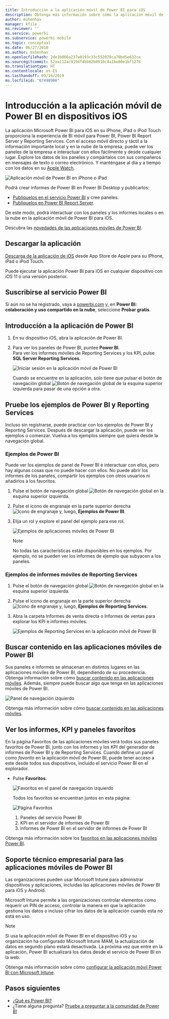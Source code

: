 ```yaml
---
title: Introducción a la aplicación móvil de Power BI para iOS
description: Obtenga más información sobre cómo la aplicación móvil de Microsoft Power BI para iOS le permite llevar Power BI en el bolsillo y le proporciona acceso móvil a información empresarial tanto de forma local como en la nube.
author: mshenhav
manager: kfile
ms.reviewer: ''
ms.service: powerbi
ms.subservice: powerbi-mobile
ms.topic: conceptual
ms.date: 06/27/2018
ms.author: mshenhav
ms.openlocfilehash: 2de1b866a237a0193c33c552078ca70bd5e632ce
ms.sourcegitcommit: 52aa112ac9194f4bb62b0910c4a1be80e1bf1276
ms.translationtype: HT
ms.contentlocale: es-ES
ms.lasthandoff: 09/16/2019
ms.locfileid: "67498986"
---
```

# <a name="get-started-with-the-power-bi-mobile-app-on-ios-devices"></a>Introducción a la aplicación móvil de Power BI en dispositivos iOS
La aplicación Microsoft Power BI para iOS en su iPhone, iPad o iPod Touch proporciona la experiencia de BI móvil para Power BI, Power BI Report Server y Reporting Services. Con el acceso móvil directo y táctil a la información importante local y en la nube de la empresa, puede ver los paneles de la empresa e interactuar con ellos fácilmente y desde cualquier lugar. Explore los datos de los paneles y compártalos con sus compañeros en mensajes de texto o correo electrónico. Y manténgase al día y a tiempo con los datos en su [Apple Watch](mobile-apple-watch.md).  

![Aplicación móvil de Power BI en iPhone o iPad](./media/mobile-iphone-app-get-started/pbi_ipad_iphonedevices.png)

Podrá crear informes de Power BI en Power BI Desktop y publicarlos:

* [Publíquelos en el servicio Power BI](../../service-get-started.md) y cree paneles.
* [Publíquelos en Power BI Report Server](../../report-server/quickstart-create-powerbi-report.md).

De este modo, podrá interactuar con los paneles y los informes locales o en la nube en la aplicación móvil de Power BI para iOS.

Descubra las [novedades de las aplicaciones móviles de Power BI](mobile-whats-new-in-the-mobile-apps.md).

## <a name="download-the-app"></a>Descargar la aplicación
[Descarga de la aplicación de iOS](http://go.microsoft.com/fwlink/?LinkId=522062 "Descargue la aplicación de iOS") desde App Store de Apple para su iPhone, iPad o iPod Touch.

Puede ejecutar la aplicación Power BI para iOS en cualquier dispositivo con iOS 11 o una versión posterior. 

## <a name="sign-up-for-the-power-bi-service"></a>Suscribirse al servicio Power BI
Si aún no se ha registrado, vaya a [powerbi.com](https://powerbi.microsoft.com/get-started/) y, en **Power BI: colaboración y uso compartido en la nube**, seleccione **Probar gratis**.


## <a name="get-started-with-the-power-bi-app"></a>Introducción a la aplicación de Power BI
1. En su dispositivo iOS, abra la aplicación de Power BI.
2. Para ver los paneles de Power BI, puntee **Power BI**.  
   Para ver los informes móviles de Reporting Services y los KPI, pulse **SQL Server Reporting Services**.
   
   ![Iniciar sesión en la aplicación móvil de Power BI](./media/mobile-iphone-app-get-started/power-bi-connect-to-login.png)
   
   Cuando se encuentre en la aplicación, solo tiene que pulsar el botón de navegación global ![Botón de navegación global](./././media/mobile-iphone-app-get-started/power-bi-iphone-global-nav-button.png) de la esquina superior izquierda para pasar de una opción a otra. 

## <a name="try-the-power-bi-and-reporting-services-samples"></a>Pruebe los ejemplos de Power BI y Reporting Services
Incluso sin registrarse, puede practicar con los ejemplos de Power BI y Reporting Services. Después de descargar la aplicación, puede ver los ejemplos o comenzar. Vuelva a los ejemplos siempre que quiera desde la navegación global.

### <a name="power-bi-samples"></a>Ejemplos de Power BI
Puede ver los ejemplos de panel de Power BI e interactuar con ellos, pero hay algunas cosas que no puede hacer con ellos. No puede abrir los informes de los paneles, compartir los ejemplos con otros usuarios ni añadirlos a los favoritos.

1. Pulse el botón de navegación global ![Botón de navegación global](./././media/mobile-iphone-app-get-started/power-bi-iphone-global-nav-button.png) en la esquina superior izquierda.
2. Pulse el icono de engranaje en la parte superior derecha ![Icono de engranaje](././media/mobile-iphone-app-get-started/power-bi-ios-gear-icon.png) y, luego, **Ejemplos de Power BI**.
3. Elija un rol y explore el panel del ejemplo para ese rol.  
   
   ![Ejemplos de aplicaciones móviles de Power BI](./media/mobile-iphone-app-get-started/power-bi-iphone-powerbi-samples.png)
   
   > [!NOTE]
   > No todas las características están disponibles en los ejemplos. Por ejemplo, no se pueden ver los informes de ejemplo que subyacen a los paneles. 
   > 
   > 

### <a name="reporting-services-mobile-report-samples"></a>Ejemplos de informes móviles de Reporting Services
1. Pulse el botón de navegación global ![Botón de navegación global](./././media/mobile-iphone-app-get-started/power-bi-iphone-global-nav-button.png) en la esquina superior izquierda.
2. Pulse el icono de engranaje en la parte superior derecha ![Icono de engranaje](././media/mobile-iphone-app-get-started/power-bi-ios-gear-icon.png) y, luego, **Ejemplos de Reporting Services**.
3. Abra la carpeta Informes de venta directa o Informes de ventas para explorar los KPI e informes móviles.
   
   ![Ejemplos de Reporting Services en la aplicación móvil de Power BI](./media/mobile-iphone-app-get-started/power-bi-reporting-services-samples.png)

## <a name="find-your-content-in-the-power-bi-mobile-apps"></a>Buscar contenido en las aplicaciones móviles de Power BI
Sus paneles e informes se almacenan en distintos lugares en las aplicaciones móviles de Power BI, dependiendo de su procedencia. Obtenga información sobre cómo [buscar contenido en las aplicaciones móviles](mobile-apps-quickstart-view-dashboard-report.md). Además, siempre puede buscar algo que tenga en las aplicaciones móviles de Power BI. 

![Panel de navegación izquierdo](./media/mobile-iphone-app-get-started/power-bi-iphone-left-nav.png)

Obtenga más información sobre cómo [buscar contenido en las aplicaciones móviles](mobile-apps-quickstart-view-dashboard-report.md).

## <a name="view-your-favorite-dashboards-kpis-and-reports"></a>Ver los informes, KPI y paneles favoritos
En la página Favoritos de las aplicaciones móviles verá todos sus paneles favoritos de Power BI, junto con los informes y los KPI del generador de informes de Power BI y de Reporting Services. Cuando define un panel como *favorito* en la aplicación móvil de Power BI, puede tener acceso a este desde todos sus dispositivos, incluido el servicio Power BI en el explorador. 

* Pulse **Favoritos**.
  
   ![Favoritos en el panel de navegación izquierdo](./media/mobile-iphone-app-get-started/power-bi-iphone-favorites-nav.png)
  
   Todos los favoritos se encuentran juntos en esta página:
  
   ![Página Favoritos](./media/mobile-iphone-app-get-started/power-bi-iphone-faves-report-server-number-callouts.png)
  
  1. Paneles del servicio Power BI
  2. KPI en el servidor de informes de Power BI
  3. Informes de Power BI en el servidor de informes de Power BI

Obtenga más información sobre los [favoritos en las aplicaciones móviles Power BI](mobile-apps-favorites.md).

## <a name="enterprise-support-for-the-power-bi-mobile-apps"></a>Soporte técnico empresarial para las aplicaciones móviles de Power BI
Las organizaciones pueden usar Microsoft Intune para administrar dispositivos y aplicaciones, incluidas las aplicaciones móviles de Power BI para iOS y Android.

Microsoft Intune permite a las organizaciones controlar elementos como requerir un PIN de acceso, controlar la manera en que la aplicación gestiona los datos o incluso cifrar los datos de la aplicación cuando esta no está en uso.

> [!NOTE]
> Si usa la aplicación móvil de Power BI en el dispositivo iOS y su organización ha configurado Microsoft Intune MAM, la actualización de datos en segundo plano estará desactivada. La próxima vez que entre en la aplicación, Power BI actualizará los datos desde el servicio de Power BI en la web.
> 

Obtenga más información sobre cómo [configurar la aplicación móvil Power BI con Microsoft Intune](../../service-admin-mobile-intune.md). 

## <a name="next-steps"></a>Pasos siguientes

* [¿Qué es Power BI?](../../power-bi-overview.md)
* ¿Tiene alguna pregunta? [Pruebe a preguntar a la comunidad de Power BI](http://community.powerbi.com/)


